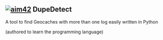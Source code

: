 ## [![aim42](http://aim42.org/rw_common/images/aim42-logo-180x81.png)](http://aim42.org/) DupeDetect



A tool to find Geocaches with more than one log easily written in Python

(authored to learn the programming language)